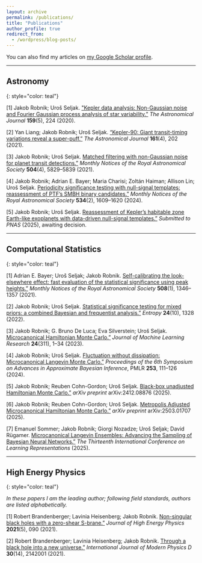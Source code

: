 ```yaml
---
layout: archive
permalink: /publications/
title: "Publications"
author_profile: true
redirect_from:
  - /wordpress/blog-posts/
---
```


You can also find my articles on [my Google Scholar profile](https://scholar.google.com/citations?user=a7rDsQ8AAAAJ&hl=en).

---

## Astronomy
{: style="color: teal"}

[1] Jakob Robnik; Uroš Seljak. ["Kepler data analysis: Non-Gaussian noise and Fourier Gaussian process analysis of star variability.”](https://doi.org/10.3847/1538-3881/ab8460) *The Astronomical Journal* **159**(5), 224 (2020).

[2] Yan Liang; Jakob Robnik; Uroš Seljak. [“Kepler-90: Giant transit-timing variations reveal a super-puff.”](https://doi.org/10.3847/1538-3881/abe6a7) *The Astronomical Journal* **161**(4), 202 (2021).

[3] Jakob Robnik; Uroš Seljak. [Matched filtering with non-Gaussian noise for planet transit detections.”](https://doi.org/10.1093/mnras/stab1178) *Monthly Notices of the Royal Astronomical Society* **504**(4), 5829–5839 (2021).  

[4] Jakob Robnik; Adrian E. Bayer; Maria Charisi; Zoltán Haiman; Allison Lin; Uroš Seljak. [Periodicity significance testing with null-signal templates: reassessment of PTF’s SMBH binary candidates.”](https://doi.org/10.1093/mnras/stae2220) *Monthly Notices of the Royal Astronomical Society* **534**(2), 1609–1620 (2024).  

[5] Jakob Robnik; Uroš Seljak. [Reassessment of Kepler’s habitable zone Earth-like exoplanets with data-driven null-signal templates.”]() *Submitted to PNAS* (2025), awaiting decision.

---

## Computational Statistics
{: style="color: teal"}

[1] Adrian E. Bayer; Uroš Seljak; Jakob Robnik. [Self-calibrating the look-elsewhere effect: fast evaluation of the statistical significance using peak heights.”](https://doi.org/10.1093/mnras/stab2331) *Monthly Notices of the Royal Astronomical Society* **508**(1), 1346–1357 (2021).  

[2] Jakob Robnik; Uroš Seljak. [Statistical significance testing for mixed priors: a combined Bayesian and frequentist analysis.”](https://doi.org/10.3390/e24101328) *Entropy* **24**(10), 1328 (2022).  

[3] Jakob Robnik; G. Bruno De Luca; Eva Silverstein; Uroš Seljak. [Microcanonical Hamiltonian Monte Carlo.”](https://www.jmlr.org/papers/v24/22-1450.html) *Journal of Machine Learning Research* **24**(311), 1–34 (2023). 

[4] Jakob Robnik; Uroš Seljak. [Fluctuation without dissipation: Microcanonical Langevin Monte Carlo.”](https://proceedings.mlr.press/v253/robnik24a.html) *Proceedings of the 6th Symposium on Advances in Approximate Bayesian Inference*, PMLR **253**, 111–126 (2024).  

[5] Jakob Robnik; Reuben Cohn-Gordon; Uroš Seljak. [Black-box unadjusted Hamiltonian Monte Carlo.”](https://doi.org/10.48550/arXiv.2412.08876) *arXiv preprint* arXiv:2412.08876 (2025).

[6] Jakob Robnik; Reuben Cohn-Gordon; Uroš Seljak. [Metropolis Adjusted Microcanonical Hamiltonian Monte Carlo.”](https://doi.org/10.48550/arXiv.2503.01707) *arXiv preprint* arXiv:2503.01707 (2025). 

[7] Emanuel Sommer; Jakob Robnik; Giorgi Nozadze; Uroš Seljak; David Rügamer. [Microcanonical Langevin Ensembles: Advancing the Sampling of Bayesian Neural Networks.”](https://openreview.net/forum?id=QMtrW8Ej98) *The Thirteenth International Conference on Learning Representations* (2025).  

---

## High Energy Physics
{: style="color: teal"}

*In these papers I am the leading author; following field standards, authors are listed alphabetically.*

[1] Robert Brandenberger; Lavinia Heisenberg; Jakob Robnik. [Non-singular black holes with a zero-shear S-brane.”](https://doi.org/10.1007/JHEP05(2021)090) *Journal of High Energy Physics* **2021**(5), 090 (2021).  

[2] Robert Brandenberger; Lavinia Heisenberg; Jakob Robnik. [Through a black hole into a new universe.”](https://doi.org/10.1142/S0218271821420013) *International Journal of Modern Physics D* **30**(14), 2142001 (2021).  
